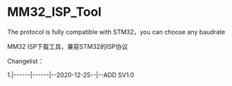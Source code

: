 # MM32_ISP_Tool

The protocol is fully compatible with STM32，you can choose any baudrate

MM32 ISP下载工具，兼容STM32的ISP协议

Changelist：

1.|------|------|--2020-12-25--|--ADD  SV1.0


